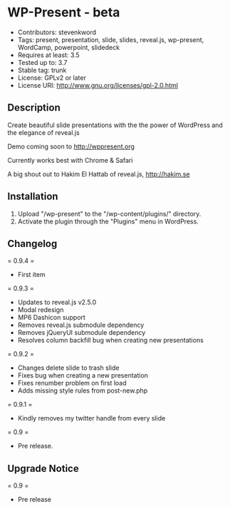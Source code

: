 WP-Present - beta
=================
* Contributors: stevenkword
* Tags: present, presentation, slide, slides, reveal.js, wp-present, WordCamp, powerpoint, slidedeck
* Requires at least: 3.5
* Tested up to: 3.7
* Stable tag: trunk
* License: GPLv2 or later
* License URI: http://www.gnu.org/licenses/gpl-2.0.html

## Description ##

Create beautiful slide presentations with the the power of WordPress and the elegance of reveal.js

Demo coming soon to http://wppresent.org

Currently works best with Chrome & Safari

A big shout out to Hakim El Hattab of reveal.js, http://hakim.se

## Installation ##
1. Upload "/wp-present" to the "/wp-content/plugins/" directory.
2. Activate the plugin through the "Plugins" menu in WordPress.

## Changelog ##
= 0.9.4 =
* First item

= 0.9.3 =
* Updates to reveal.js v2.5.0
* Modal redesign
* MP6 Dashicon support
* Removes reveal.js submodule dependency
* Removes jQueryUI submodule dependency
* Resolves column backfill bug when creating new presentations

= 0.9.2 =
* Changes delete slide to trash slide
* Fixes bug when creating a new presentation
* Fixes renumber problem on first load
* Adds missing style rules from post-new.php

= 0.9.1 =
* Kindly removes my twitter handle from every slide

= 0.9 =
* Pre release.

## Upgrade Notice ##
= 0.9 =
* Pre release
